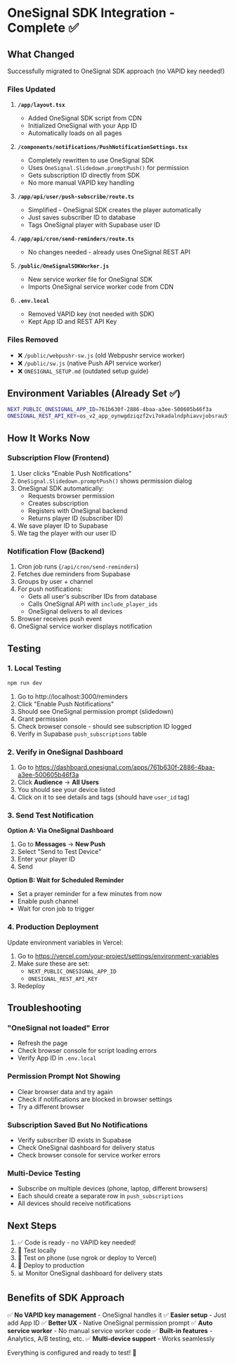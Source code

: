 # OneSignal SDK Integration - Complete ✅

## What Changed

Successfully migrated to OneSignal SDK approach (no VAPID key needed!)

### Files Updated

1. **`/app/layout.tsx`**
   - Added OneSignal SDK script from CDN
   - Initialized OneSignal with your App ID
   - Automatically loads on all pages

2. **`/components/notifications/PushNotificationSettings.tsx`**
   - Completely rewritten to use OneSignal SDK
   - Uses `OneSignal.Slidedown.promptPush()` for permission
   - Gets subscription ID directly from SDK
   - No more manual VAPID key handling

3. **`/app/api/user/push-subscribe/route.ts`**
   - Simplified - OneSignal SDK creates the player automatically
   - Just saves subscriber ID to database
   - Tags OneSignal player with Supabase user ID

4. **`/app/api/cron/send-reminders/route.ts`**
   - No changes needed - already uses OneSignal REST API

5. **`/public/OneSignalSDKWorker.js`**
   - New service worker file for OneSignal SDK
   - Imports OneSignal service worker code from CDN

6. **`.env.local`**
   - Removed VAPID key (not needed with SDK)
   - Kept App ID and REST API Key

### Files Removed

- ❌ `/public/webpushr-sw.js` (old Webpushr service worker)
- ❌ `/public/sw.js` (native Push API service worker)
- ❌ `ONESIGNAL_SETUP.md` (outdated setup guide)

## Environment Variables (Already Set ✅)

```bash
NEXT_PUBLIC_ONESIGNAL_APP_ID=761b630f-2886-4baa-a3ee-500605b46f3a
ONESIGNAL_REST_API_KEY=os_v2_app_oynwgdziqzf2vi7okadalndphiavvjobsrau5ffzef5zrxrty73riy45pk6fkdlgry3ahxd2ndvb6c5vxw5qo4tmvsqjxzehnt2qlnq
```

## How It Works Now

### Subscription Flow (Frontend)

1. User clicks "Enable Push Notifications"
2. `OneSignal.Slidedown.promptPush()` shows permission dialog
3. OneSignal SDK automatically:
   - Requests browser permission
   - Creates subscription
   - Registers with OneSignal backend
   - Returns player ID (subscriber ID)
4. We save player ID to Supabase
5. We tag the player with our user ID

### Notification Flow (Backend)

1. Cron job runs (`/api/cron/send-reminders`)
2. Fetches due reminders from Supabase
3. Groups by user + channel
4. For push notifications:
   - Gets all user's subscriber IDs from database
   - Calls OneSignal API with `include_player_ids`
   - OneSignal delivers to all devices
5. Browser receives push event
6. OneSignal service worker displays notification

## Testing

### 1. Local Testing

```bash
npm run dev
```

1. Go to http://localhost:3000/reminders
2. Click "Enable Push Notifications"
3. Should see OneSignal permission prompt (slidedown)
4. Grant permission
5. Check browser console - should see subscription ID logged
6. Verify in Supabase `push_subscriptions` table

### 2. Verify in OneSignal Dashboard

1. Go to https://dashboard.onesignal.com/apps/761b630f-2886-4baa-a3ee-500605b46f3a
2. Click **Audience** → **All Users**
3. You should see your device listed
4. Click on it to see details and tags (should have `user_id` tag)

### 3. Send Test Notification

**Option A: Via OneSignal Dashboard**
1. Go to **Messages** → **New Push**
2. Select "Send to Test Device"
3. Enter your player ID
4. Send

**Option B: Wait for Scheduled Reminder**
- Set a prayer reminder for a few minutes from now
- Enable push channel
- Wait for cron job to trigger

### 4. Production Deployment

Update environment variables in Vercel:

1. Go to https://vercel.com/your-project/settings/environment-variables
2. Make sure these are set:
   - `NEXT_PUBLIC_ONESIGNAL_APP_ID`
   - `ONESIGNAL_REST_API_KEY`
3. Redeploy

## Troubleshooting

### "OneSignal not loaded" Error
- Refresh the page
- Check browser console for script loading errors
- Verify App ID in `.env.local`

### Permission Prompt Not Showing
- Clear browser data and try again
- Check if notifications are blocked in browser settings
- Try a different browser

### Subscription Saved But No Notifications
- Verify subscriber ID exists in Supabase
- Check OneSignal dashboard for delivery status
- Check browser console for service worker errors

### Multi-Device Testing
- Subscribe on multiple devices (phone, laptop, different browsers)
- Each should create a separate row in `push_subscriptions`
- All devices should receive notifications

## Next Steps

1. ✅ Code is ready - no VAPID key needed!
2. 🧪 Test locally
3. 📱 Test on phone (use ngrok or deploy to Vercel)
4. 🚀 Deploy to production
5. 📊 Monitor OneSignal dashboard for delivery stats

## Benefits of SDK Approach

✅ **No VAPID key management** - OneSignal handles it
✅ **Easier setup** - Just add App ID
✅ **Better UX** - Native OneSignal permission prompt
✅ **Auto service worker** - No manual service worker code
✅ **Built-in features** - Analytics, A/B testing, etc.
✅ **Multi-device support** - Works seamlessly

Everything is configured and ready to test! 🎉
